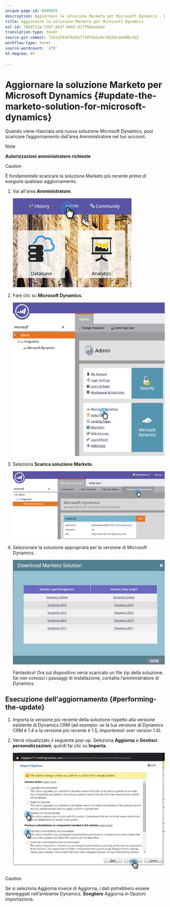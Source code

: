 ```yaml
---
unique-page-id: 6849029
description: Aggiornare la soluzione Marketo per Microsoft Dynamics - Documentazione Marketo - Documentazione del prodotto
title: Aggiornare la soluzione Marketo per Microsoft Dynamics
exl-id: 76bd722a-f2bf-46df-84e2-827fbbee4ab2
translation-type: tm+mt
source-git-commit: 72e1d29347bd5b77107da1e9c30169cb6490c432
workflow-type: tm+mt
source-wordcount: '179'
ht-degree: 0%

---
```


# Aggiornare la soluzione Marketo per Microsoft Dynamics {#update-the-marketo-solution-for-microsoft-dynamics}

Quando viene rilasciata una nuova soluzione Microsoft Dynamics, puoi scaricare l’aggiornamento dall’area Amministratore nel tuo account.

>[!NOTE]
>
>**Autorizzazioni amministratore richieste**

>[!CAUTION]
>
>È fondamentale scaricare la soluzione Marketo più recente _prima di_ eseguire qualsiasi aggiornamento.

1. Vai all&#39;area **Amministratore**.

   ![](assets/admin.png)

1. Fare clic su **Microsoft Dynamics**.

   ![](assets/image2015-3-16-10-3a51-3a25.png)

1. Seleziona **Scarica soluzione Marketo**.

   ![](assets/image2015-3-16-10-3a52-3a1.png)

1. Selezionare la soluzione appropriata per la versione di Microsoft Dynamics.

   ![](assets/msd-online.png)

   Fantastico! Ora sul dispositivo verrà scaricato un file zip della soluzione. Se non conosci i passaggi di installazione, contatta l’amministratore di Dynamics.

## Esecuzione dell&#39;aggiornamento {#performing-the-update}

1. Importa la versione più recente della soluzione rispetto alla versione esistente di Dynamics CRM (ad esempio: se la tua versione di Dynamics CRM è 1.4 e la versione più recente è 1.5, importeresti _over_ version 1.4).

1. Verrà visualizzato il seguente pop-up. Seleziona **Aggiorna** e **Gestisci personalizzazioni**, quindi fai clic su **Importa**.

   ![](assets/update-the-marketo-solution-for-microsoft-dynamics-5.png)

>[!CAUTION]
>
>Se si seleziona Aggiorna invece di Aggiorna, i dati potrebbero essere danneggiati nell’ambiente Dynamics. **Scegliere** Aggiorna in Opzioni importazione.
